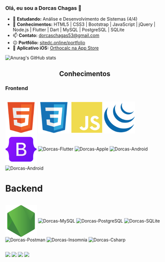 ### Olá, eu sou a Dorcas Chagas 👋

- 🌱 **Estudando:** Análise e Desenvolvimento de Sistemas (4/4)
- 📖 **Conhecimentos:** HTML5 | CSS3 | Bootstrap | JavaScript | jQuery | Node.js | Flutter | Dart | MySQL | PostgreSQL | SQLite
- 📫 **Contato:** [dorcaschagas53@gmail.com](mailto:dorcaschagas53@gmail.com)
- 😉 **Portfólio:** [sitedc.online/portfolio](https://sitedc.online/portfolio)
- 📱 **Aplicativo iOS:** [Orthocalc na App Store](https://apps.apple.com/us/app/orthocalc/id6636519508)

![Anurag's GitHub stats](https://github-readme-stats.vercel.app/api?username=dorcaschagas&theme=dark&show_icons=true)

## <div align="center">Conhecimentos</div>

### Frontend
<div style="display: inline_block"><br>
  <img align="center" alt="Dorcas-HTML" height="100" width="100" src="https://raw.githubusercontent.com/devicons/devicon/master/icons/html5/html5-original.svg">
  <img align="center" alt="Dorcas-CSS" height="100" width="100" src="https://raw.githubusercontent.com/devicons/devicon/master/icons/css3/css3-original.svg">
  <img align="center" alt="Dorcas-Js" height="100" width="100" src="https://raw.githubusercontent.com/devicons/devicon/master/icons/javascript/javascript-plain.svg">
  <img align="center" alt="Dorcas-Jquery" height="100" width="100" src="https://raw.githubusercontent.com/devicons/devicon/master/icons/jquery/jquery-original.svg">
  <img align="center" alt="Dorcas-Bootstrap" height="100" width="100" src="https://raw.githubusercontent.com/devicons/devicon/master/icons/bootstrap/bootstrap-original.svg">
  <img align="center" alt="Dorcas-Flutter" height="100" width="100" src="https://cdn.jsdelivr.net/gh/devicons/devicon@latest/icons/flutter/flutter-original.svg">
  <img align="center" alt="Dorcas-Apple" height="100" width="100" src="https://cdn.jsdelivr.net/gh/devicons/devicon@latest/icons/apple/apple-original.svg">
  <img align="center" alt="Dorcas-Android" height="100" width="100" src="https://cdn.jsdelivr.net/gh/devicons/devicon@latest/icons/android/android-original.svg">
<img align="center" alt="Dorcas-Android" height="100" width="100" src="https://cdn.jsdelivr.net/gh/devicons/devicon@latest/icons/dart/dart-original.svg" />
          
</div>





# Backend
<div style="display: inline_block"><br>
  <img align="center" alt="Dorcas-Node.js" height="100" width="100" width="40" src="https://raw.githubusercontent.com/devicons/devicon/master/icons/nodejs/nodejs-original.svg">
  <img align="center" alt="Dorcas-MySQL" height="100" width="100" src="https://cdn.jsdelivr.net/gh/devicons/devicon@latest/icons/mysql/mysql-original.svg">
  <img align="center" alt="Dorcas-PostgreSQL" height="100" width="100" src="https://cdn.jsdelivr.net/gh/devicons/devicon@latest/icons/postgresql/postgresql-original-wordmark.svg">
  <img align="center" alt="Dorcas-SQLite" height="100" width="100" src="https://cdn.jsdelivr.net/gh/devicons/devicon@latest/icons/sqlite/sqlite-original.svg">
  <img align="center" alt="Dorcas-Postman" height="100" width="100" src="https://cdn.jsdelivr.net/gh/devicons/devicon@latest/icons/postman/postman-original.svg">
  <img align="center" alt="Dorcas-Insomnia" height="100" width="100" src="https://cdn.jsdelivr.net/gh/devicons/devicon@latest/icons/insomnia/insomnia-original.svg">
  <img align="center" alt="Dorcas-Csharp" height="100" width="100" src="https://cdn.jsdelivr.net/gh/devicons/devicon@latest/icons/csharp/csharp-original.svg">
</div>

##

<div>
  <a href="https://discord.gg/1086264186125946960" target="_blank"><img src="https://img.shields.io/badge/Discord-7289DA?style=for-the-badge&logo=discord&logoColor=white" target="_blank"></a>
  <a href="mailto:dorcaspereira30@gmail.com"><img src="https://img.shields.io/badge/-Gmail-%23333?style=for-the-badge&logo=gmail&logoColor=white" target="_blank"></a>
  <a href="https://www.linkedin.com/in/dorcas-chagas-a828361a1/" target="_blank"><img src="https://img.shields.io/badge/-LinkedIn-%235077B5?style=for-the-badge&logo=linkedin&logoColor=white" target="_blank"></a>
  <a href="https://github.com/Dorcaschagas/dorcaschagas" target="_blank"><img src="https://img.shields.io/badge/-GitHub-%23181717?style=for-the-badge&logo=github&logoColor=white" target="_blank"></a>
</div>


